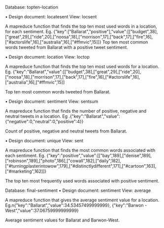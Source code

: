 Database: topten-location

•	Design document: locatesent
View: locsent

A mapreduce function that finds the top ten most used words in a location, for each sentiment. Eg. {"key":["Ballarat","positive"],"value":[["budget",38],["great",29],["ride",20],["noosa",18],["morrison",17],["back",17],["fire",16],["#actorslife",16],["australia",16],["#ffmvic",15]]} 
Top ten most common words tweeted from Ballarat with a positive tweet sentiment.

•	Design document: location
View: loctop

A mapreduce function that finds the top ten most used words for a location.
Eg. {"key":"Ballarat","value":[["budget",38],["great",29],["ride",20],["noosa",18],["morrison",17],["back",17],["fire",16],["#actorslife",16],["australia",16],["#ffmvic",15]]

Top ten most common words tweeted from Ballarat.


•	Design document: sentiment
View: sentsum

A mapreduce function that finds the number of positive, negative and neutral tweets in a location.
Eg .{"key":"Ballarat","value":{"negative":0,"neutral":0,"positive":4}}

Count of positive, negative and neutral tweets from Ballarat.


•	Design document: unique
View: sent

A mapreduce function that finds the most common words associated with each sentiment.
Eg. {"key":"positive","value":[["bay",189],["denise",189],["robinson",189],["photo",186],["cowall",182],["daily",182],["#turningplasterintowow",179],["#distinctlydifferent",171],["#cartoon",163],["#marketing",162]]}

The top ten most frequently used words associated with positive sentiment.

Database: final-sentiment
•	Design document: sentiment
View: average

A mapreduce function that gives the average sentiment value for a location.
Eg.n{"key":"Ballarat","value":34.53457499999999},
{"key":"Barwon - West","value":37.06759999999999}

Average sentiment values for Ballarat and Barwon-West.


	

